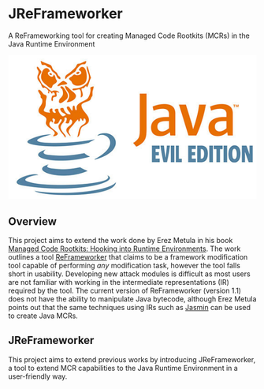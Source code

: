# JReFrameworker
A ReFrameworking tool for creating Managed Code Rootkits (MCRs) in the Java Runtime Environment

![Java Evil Edition](./images/Java-Evil-Edition-Horizontal.jpg)

## Overview
This project aims to extend the work done by Erez Metula in his book [Managed Code Rootkits: Hooking into Runtime Environments](http://amzn.to/1LuFMaF). The work outlines a tool [ReFrameworker](https://appsec-labs.com/managed_code_rootkits/#Tool) that claims to be a framework modification tool capable of performing *any* modification task, however the tool falls short in usability. Developing new attack modules is difficult as most users are not familiar with working in the intermediate representations (IR) required by the tool.  The current version of ReFrameworker (version 1.1) does not have the ability to manipulate Java bytecode, although Erez Metula points out that the same techniques using IRs such as [Jasmin](http://jasmin.sourceforge.net/) can be used to create Java MCRs.

## JReFrameworker
This project aims to extend previous works by introducing JReFrameworker, a tool to extend MCR capabilities to the Java Runtime Environment in a user-friendly way.
